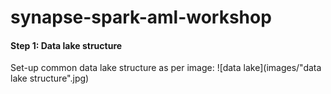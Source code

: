 # synapse-spark-aml-workshop

#### Step 1: Data lake structure
Set-up common data lake structure as per image:
![data lake](images/"data lake structure".jpg)
